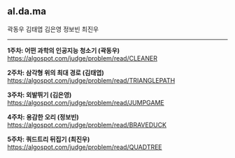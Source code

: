 <h2>al.da.ma</h2>

곽동우 김태엽 김은영 정보빈 최진우
<hr>

<b>1주차: 어떤 과학의 인공지능 청소기 (곽동우)</b>
<br>https://algospot.com/judge/problem/read/CLEANER
  
<b>2주차: 삼각형 위의 최대 경로 (김태엽)</b>
<br>https://algospot.com/judge/problem/read/TRIANGLEPATH

<b>3주차: 외발뛰기 (김은영)</b>
<br>https://algospot.com/judge/problem/read/JUMPGAME

<b>4주차: 용감한 오리 (정보빈)</b>
<br>https://algospot.com/judge/problem/read/BRAVEDUCK

<b>5주차: 쿼드트리 뒤집기 (최진우)</b>
<br>https://algospot.com/judge/problem/read/QUADTREE
